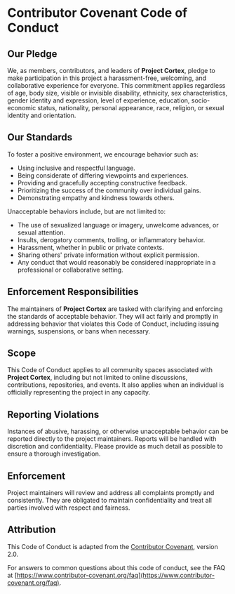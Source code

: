 # Contributor Covenant Code of Conduct

## Our Pledge

We, as members, contributors, and leaders of **Project Cortex**, pledge to make participation in this project a harassment-free, welcoming, and collaborative experience for everyone. This commitment applies regardless of age, body size, visible or invisible disability, ethnicity, sex characteristics, gender identity and expression, level of experience, education, socio-economic status, nationality, personal appearance, race, religion, or sexual identity and orientation.

## Our Standards

To foster a positive environment, we encourage behavior such as:

* Using inclusive and respectful language.
* Being considerate of differing viewpoints and experiences.
* Providing and gracefully accepting constructive feedback.
* Prioritizing the success of the community over individual gains.
* Demonstrating empathy and kindness towards others.

Unacceptable behaviors include, but are not limited to:

* The use of sexualized language or imagery, unwelcome advances, or sexual attention.
* Insults, derogatory comments, trolling, or inflammatory behavior.
* Harassment, whether in public or private contexts.
* Sharing others' private information without explicit permission.
* Any conduct that would reasonably be considered inappropriate in a professional or collaborative setting.

## Enforcement Responsibilities

The maintainers of **Project Cortex** are tasked with clarifying and enforcing the standards of acceptable behavior. They will act fairly and promptly in addressing behavior that violates this Code of Conduct, including issuing warnings, suspensions, or bans when necessary.

## Scope

This Code of Conduct applies to all community spaces associated with **Project Cortex**, including but not limited to online discussions, contributions, repositories, and events. It also applies when an individual is officially representing the project in any capacity.

## Reporting Violations

Instances of abusive, harassing, or otherwise unacceptable behavior can be reported directly to the project maintainers. Reports will be handled with discretion and confidentiality. Please provide as much detail as possible to ensure a thorough investigation.

## Enforcement

Project maintainers will review and address all complaints promptly and consistently. They are obligated to maintain confidentiality and treat all parties involved with respect and fairness.

## Attribution

This Code of Conduct is adapted from the [Contributor Covenant][homepage], version 2.0.

[homepage]: https://www.contributor-covenant.org

For answers to common questions about this code of conduct, see the FAQ at [https://www.contributor-covenant.org/faq](https://www.contributor-covenant.org/faq).
